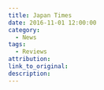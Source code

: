 ```yaml
---
title: Japan Times
date: 2016-11-01 12:00:00
category:
  - News
tags:
  - Reviews
attribution:
link_to_original:
description:
---
```

